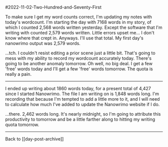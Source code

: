 #2022-11-02-Two-Hundred-and-Seventy-First

To make sure I get my word counts correct, I'm updating my notes with today's wordcount.  I'm starting the day with 7168 words in my story, of which I counted 2,568 words written yesterday.  Except the software that I'm writing with counted 2,579 words written.  Little errors upset me...  I don't know where that crept in.  Anyways.  I'll use that total.  My first day's nanowrimo output was 2,579 words.

...tch.  I couldn't resist editing a prior scene just a little bit.  That's going to mess with my ability to record my wordcount accurately today.  There's going to be another anomaly tomorrow.  Oh well, no big deal.  I get a few 'free' words today and I'll get a few 'free' words tomorrow.  The quota is really a pain.

---
I ended up writing about 1860 words today, for a present total of 4,427 since I started Nanowrimo.  The file I am writing on is 1,848 words long.  I'm recording that because I'm tempted to add a little more to it, and I will need to calculate how much I've added to update the Nanowrimo website if I do.

...there.  2,462 words long.  It's nearly midnight, so I'm going to attribute this productivity to tomorrow and be a little farther along to hitting my writing quota tomorrow.

---
Back to [[day-post-archive]]